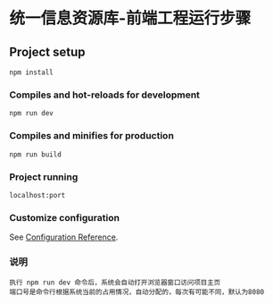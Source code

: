 # 统一信息资源库-前端工程运行步骤

## Project setup
```
npm install
```

### Compiles and hot-reloads for development
```
npm run dev
```

### Compiles and minifies for production
```
npm run build
```

### Project running
```
localhost:port
```

### Customize configuration
See [Configuration Reference](https://cli.vuejs.org/config/).

### 说明
```
执行 npm run dev 命令后，系统会自动打开浏览器窗口访问项目主页
端口号是命令行根据系统当前的占用情况，自动分配的，每次有可能不同，默认为8080
```
